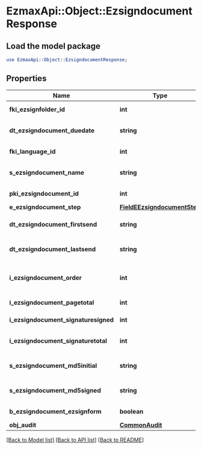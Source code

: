 # EzmaxApi::Object::EzsigndocumentResponse

## Load the model package
```perl
use EzmaxApi::Object::EzsigndocumentResponse;
```

## Properties
Name | Type | Description | Notes
------------ | ------------- | ------------- | -------------
**fki_ezsignfolder_id** | **int** | The unique ID of the Ezsignfolder | 
**dt_ezsigndocument_duedate** | **string** | The maximum date and time at which the Ezsigndocument can be signed. | 
**fki_language_id** | **int** | The unique ID of the Language.  Valid values:  |Value|Description| |-|-| |1|French| |2|English| | 
**s_ezsigndocument_name** | **string** | The name of the document that will be presented to Ezsignfoldersignerassociations | 
**pki_ezsigndocument_id** | **int** | The unique ID of the Ezsigndocument | 
**e_ezsigndocument_step** | [**FieldEEzsigndocumentStep**](FieldEEzsigndocumentStep.md) |  | 
**dt_ezsigndocument_firstsend** | **string** | The date and time when the Ezsigndocument was first sent. | [optional] 
**dt_ezsigndocument_lastsend** | **string** | The date and time when the Ezsigndocument was sent the last time. | [optional] 
**i_ezsigndocument_order** | **int** | The order in which the Ezsigndocument will be presented to the signatory in the Ezsignfolder. | 
**i_ezsigndocument_pagetotal** | **int** | The number of pages in the Ezsigndocument. | 
**i_ezsigndocument_signaturesigned** | **int** | The number of signatures that were signed in the document. | 
**i_ezsigndocument_signaturetotal** | **int** | The number of total signatures that were requested in the Ezsigndocument. | 
**s_ezsigndocument_md5initial** | **string** | MD5 Hash of the initial PDF Document before signatures were applied to it. | 
**s_ezsigndocument_md5signed** | **string** | MD5 Hash of the final PDF Document after all signatures were applied to it. | 
**b_ezsigndocument_ezsignform** | **boolean** | If the Ezsigndocument contains an Ezsignform or not | 
**obj_audit** | [**CommonAudit**](CommonAudit.md) |  | 

[[Back to Model list]](../README.md#documentation-for-models) [[Back to API list]](../README.md#documentation-for-api-endpoints) [[Back to README]](../README.md)


